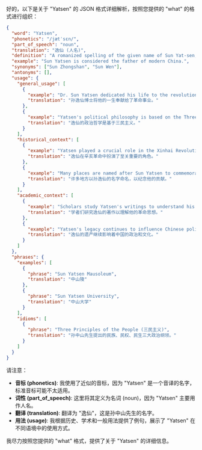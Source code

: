 好的，以下是关于 "Yatsen" 的 JSON 格式详细解析，按照您提供的 "what" 的格式进行组织：

```json
{
  "word": "Yatsen",
  "phonetics": "/jætˈsɛn/",
  "part_of_speech": "noun",
  "translation": "逸仙 (人名)",
  "definition": "A romanized spelling of the given name of Sun Yat-sen, the founding father of the Republic of China.",
  "example": "Sun Yatsen is considered the father of modern China.",
  "synonyms": ["Sun Zhongshan", "Sun Wen"],
  "antonyms": [],
  "usage": {
    "general_usage": [
      {
        "example": "Dr. Sun Yatsen dedicated his life to the revolution.",
        "translation": "孙逸仙博士将他的一生奉献给了革命事业。"
      },
      {
        "example": "Yatsen's political philosophy is based on the Three Principles of the People.",
        "translation": "逸仙的政治哲学是基于三民主义。"
      }
    ],
    "historical_context": [
      {
        "example": "Yatsen played a crucial role in the Xinhai Revolution.",
        "translation": "逸仙在辛亥革命中扮演了至关重要的角色。"
      },
      {
        "example": "Many places are named after Sun Yatsen to commemorate his contributions.",
        "translation": "许多地方以孙逸仙的名字命名，以纪念他的贡献。"
      }
    ],
    "academic_context": [
      {
        "example": "Scholars study Yatsen's writings to understand his revolutionary ideas.",
        "translation": "学者们研究逸仙的著作以理解他的革命思想。"
      },
      {
        "example": "Yatsen's legacy continues to influence Chinese politics and culture.",
        "translation": "逸仙的遗产继续影响着中国的政治和文化。"
      }
    ]
  },
  "phrases": {
    "examples": [
      {
        "phrase": "Sun Yatsen Mausoleum",
        "translation": "中山陵"
      },
      {
        "phrase": "Sun Yatsen University",
        "translation": "中山大学"
      }
    ],
    "idioms": [
      {
        "phrase": "Three Principles of the People (三民主义)",
        "translation": "孙中山先生提出的民族、民权、民生三大政治纲领。"
      }
    ]
  }
}
```

请注意：

*   **音标 (phonetics)**:  我使用了近似的音标，因为 "Yatsen" 是一个音译的名字，标准音标可能不太适用。
*   **词性 (part\_of\_speech)**:  这里将其定义为名词 (noun)，因为 "Yatsen" 主要用作人名。
*   **翻译 (translation)**:  翻译为 "逸仙"，这是孙中山先生的名字。
*   **用法 (usage)**:  我根据历史、学术和一般用法提供了例句，展示了 "Yatsen" 在不同语境中的使用方式。

我尽力按照您提供的 "what" 格式，提供了关于 "Yatsen" 的详细信息。 